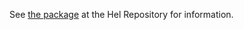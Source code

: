 See [the package](https://hel.fomalhaut.me/#packages/charts) at the Hel Repository for information.
